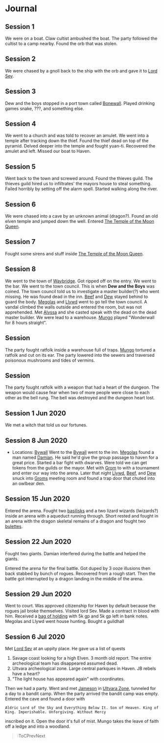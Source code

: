 # Journal

## Session 1
We were on a boat. Claw cultist ambushed the boat. The party followed the cultist to a camp nearby. Found the orb that was stolen.

## Session 2 
We were chased by a gnoll back to the ship with the orb and gave it to [Lord Sev](/docs/npcs#lord-sev). 

## Session 3 
Dew and the boys stopped in a port town called [Bonewall](/docs/locations#bonewall). Played drinking games snake, ???, and something else.

## Session 4 
We went to a church and was told to recover an amulet. We went into a temple after tracking down the thief. Found the thief dead on top of the pyramid. Delved deeper into the temple and fought yuan-ti. Recovered the amulet and left. Missed our boat to Haven.

## Session 5
Went back to the town and screwed around. Found the thieves guild. The thieves guild hired us to infiltrates' the mayors house to steal something. Failed horribly by setting off the alarm spell. Started walking along the river.

## Session 6
We were chased into a cave by an unknown animal (dragon?). Found an old elven temple and jumped down the well. Entered [The Temple of the Moon Queen](/docs/locations#temple-of-the-moon-queen).

## Session 7
Fought some sirens and stuff inside [The Temple of the Moon Queen](/docs/locations#temple-of-the-moon-queen).

## Session 8
We went to the town of [Waybridge](/docs/locations#waybridge). Got ripped off on the entry. We went to the bar. We went to the town council. This is when **Dew and the Boys** was coined. The town council told us to investigate a master builder(?) who went missing. He was found dead in the inn. [Beef](/docs/party#beef) and [Dew](/docs/party#bwoop-bwoop-\(dew\)) stayed behind to guard the body. [Megolas](/docs/party#megolas) and [Llywd](/docs/party#llwyd-urswick) went to go tell the town council. A vandal climbed the walls outside and entered the room, but was not apprehended. Met [Alyssa](/docs/npcs#alyssa) and she casted speak with the dead on the dead master builder. We were lead to a warehouse. [Mungo](/docs/party#mungo-freefoot-cotton) played "Wonderwall for 8 hours straight".  

## Session 
The party fought ratfolk inside a warehouse full of traps. [Mungo](/docs/party#mungo-freefoot-cotton) tortured a ratfolk and cut on its ear. The party lowered into the sewers and traversed poisonous mushrooms and tides of vermins.

## Session 
The party fought ratfolk with a weapon that had a heart of the dungeon. The weapon would cause fear when two of more people were close to each other as the bell rung. The bell was destroyed and the dungeon heart lost.

## Session 1 Jun 2020
We met a witch that told us our fortunes.


## Session 8 Jun 2020
* Locations: [Bywall](/docs/locations#bywall)
Went to the [Bywall](/docs/locations#bywall) went to the inn. [Megolas](/docs/party#megolas) found a man named [Damian](/docs/npcs#damian). He said he'd give the group passage to haven for a great price. Started a bar fight with dwarves. Were told we can get tokens from the guilds or the mayor. Met with [Grom](/docs/npcs#grom) to with a tournament and enter our way into the arena. Later that night [Llywd](/docs/party#llwyd-urswick), [Beef](/docs/party#beef), and [Dew](/docs/party#bwoop-bwoop-\(dew\)) snuck into [Groms](/docs/npcs#grom) meeting room and found a trap door that chuted into an owlbear den.

## Session 15 Jun 2020
Entered the arena. Fought two [basilisks](https://forgottenrealms.fandom.com/wiki/Basilisk) and a two lizard wizards (lwizards?) inside an arena with a aqueduct running through. Short rested and fought in an arena with the dragon skeletal remains of a dragon and fought two [bulettes](https://forgottenrealms.fandom.com/wiki/Bulette). 

## Session 22 Jun 2020
Fought two giants. Damian interfered during the battle and helped the giants.

Entered the arena for the final battle. Got duped by 3 ooze illusions then back stabbed by bunch of rogues. Recovered from a rough start. Then the battle got interrupted by a dragon landing in the middle of the arena.

## Session 29 Jun 2020
Went to court. Was approved citizenship for Haven by default because the rogues jail broke themselves. Visited lord Sev. Made a contract in blood with him. Received a [bag of holding](/docs/items#bag-of-holding) with 5k gp and 5k gp left in bank notes. Megolas and Llywd went house hunting. Bought a guildhall

## Session 6 Jul 2020
Met [Lord Sev](/docs/npcs#lord-sev) at an uppity place. He gave us a list of quests

1. Savage coast looking for a high Elven. 3 month old report. The entire archeological team has disappeared assumed dead.
1. Ultvara archeological zone. Large central parkques in Haven. JB rebels have a heart?
1. "The light house has appeared again" with coordinates.

Then we had a party. Went and met [Jameson](/docs/npcs#jameson) in [Ultvara Zone](/docs/locations#ultvara-zone), tunneled for a day to a bandit camp. When the party arrived the bandit camp was empty. Entered the cave and found a door with

```
Aldric Lord of the Sky and Everything Below It. Son of Heaven. King of King. Imperishable. Unforgiving. Without Mercy
```

inscribed on it. Open the door it's full of mist. Mungo takes the leave of faith off a ledge and into a woodland.

> :ToCPrevNext